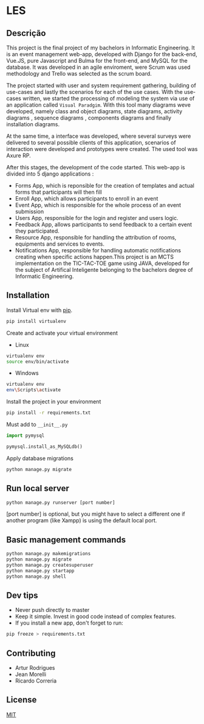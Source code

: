 # LES

## Descrição

This project is the final project of my bachelors in Informatic Engineering. It is an event management web-app, developed with Django for the back-end, Vue.JS, pure Javascript and Bulma for the front-end, and MySQL for the database. It was developed in an agile enviroment, were Scrum was used methodology and Trello was selected as the scrum board.

The project started with user and system requirement gathering, building of use-cases and lastly the scenarios for each of the use cases. With the use-cases written, we started the processing of modeling the system via use of an application called ```Visual Paradgim```. With this tool many diagrams weve developed, namely class and object diagrams, state diagrams, activity diagrams , sequence diagrams , components diagrams and finally installation diagrams.

At the same time, a interface was developed, where several surveys were delivered to several possible clients of this application, scenarios of interaction were developed and prototypes were created. The used tool was Axure RP. 

After this stages, the development of the code started. This web-app is divided into 5 django applications : 

+ Forms App, which is reponsible for the creation of templates and actual forms that participants will then fill
+ Enroll App, which allows participants to enroll in an event
+ Event App, which is responsible for the whole process of an event submission
+ Users App, responsible for the login and register and users logic.
+ Feedback App, allows participants to send feedback to a certain event they participated.
+ Resource App, responsible for handling the attribution of rooms, equipments and services to events.
+ Notifications App, responsible for handling automatic notifications creating when specific actions happen.This project is an MCTS implementation on the TIC-TAC-TOE game using JAVA, developed for the subject of Artifical Inteligente belonging to the bachelors degree of Informatic Engineering.

## Installation

Install Virtual env with [pip](https://pypi.org/project/virtualenv/).

```bash
pip install virtualenv
```

Create and activate your virtual environment
- Linux
```bash
virtualenv env
source env/bin/activate
```
- Windows
```bash
virtualenv env
env\Scripts\activate
```

Install the project in your environment
```bash
pip install -r requirements.txt
```


Must add to ``__init__.py``
```python
import pymysql

pymysql.install_as_MySQLdb()
```

Apply database migrations 
```python 
python manage.py migrate
```

## Run local server

```python 
python manage.py runserver [port number]
```
[port number] is optional, but you might have to select a different one if another program (like Xampp) is using the default local port.

## Basic management commands
```python
python manage.py makemigrations 
python manage.py migrate
python manage.py createsuperuser
python manage.py startapp
python manage.py shell
```

## Dev tips
* Never push directly to master
* Keep it simple. Invest in good code instead of complex features.
* If you install a new app, don't forget to run:
```python 
pip freeze > requirements.txt
```

## Contributing
- Artur Rodrigues
- Jean Morelli
- Ricardo Correria

## License
[MIT](https://choosealicense.com/licenses/mit/)
